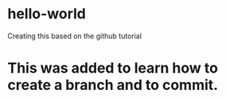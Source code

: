 # hello-world
Creating this based on the github tutorial

# This was added to learn how to create a branch and to commit.
